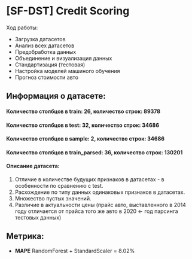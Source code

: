 # [SF-DST] Credit Scoring

Ход работы:
- Загрузка датасетов
- Анализ всех датасетов
- Предобработка данных
- Объединение и визуализация данных
- Стандартизация (тестовая)
- Настройка моделей машиного обучения
- Прогноз стоимости авто

## Информация о датасете:

#### Количество столбцов в train: 26, количество строк: 89378
#### Количество столбцов в test: 32, количество строк: 34686
#### Количество столбцов в sample: 2, количество строк: 34686
#### Количество столбцов в train_parsed: 36, количество строк: 130201

#### Описание датасета:

1. Отличие в количестве будущих признаков в датасетах - в особенности по сравнению с test.
2. Расхождение по типу данных одинаковых признаков в датасетах.
3. Множество пустых значений.
4. Различие в актуальности цены (прайс авто, выставленного в 2014 году отличается от прайса того же авто в 2020 <- год парсинга тестовых данных)

## Метрика:

* **MAPE** RandomForest + StandardScaler = 8.02%

